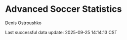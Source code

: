 # Advanced Soccer Statistics
Denis Ostroushko

<!-- gfm -->

Last successful data update: 2025-09-25 14:14:13 CST
